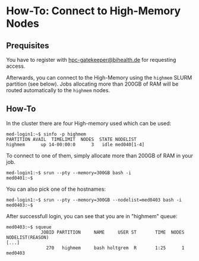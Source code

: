 # How-To: Connect to High-Memory Nodes

## Prequisites

You have to register with [hpc-gatekeeper@bihealth.de](mailto:hpc-gatekeeper@bihealth.de) for requesting access.

Afterwards, you can connect to the High-Memory using the `highmem` SLURM partition (see below).
Jobs allocating more than 200GB of RAM will be routed automatically to the `highmem` nodes.

## How-To

In the cluster there are four High-memory used which can be used:

```
med-login1:~$ sinfo -p highmem
PARTITION AVAIL  TIMELIMIT  NODES  STATE NODELIST 
highmem      up 14-00:00:0      3   idle med040[1-4] 
```

To connect to one of them, simply allocate more than 200GB of RAM in your job.

```
med-login1:~$ srun --pty --memory=300GB bash -i
med0401:~$
```

You can also pick one of the hostnames:

```
med-login1:~$ srun --pty --memory=300GB --nodelist=med0403 bash -i
med0403:~$
```

After successfull login, you can see that you are in "highmem" queue:

```
med0403:~$ squeue
             JOBID PARTITION     NAME     USER ST       TIME  NODES NODELIST(REASON) 
[...]
               270   highmem     bash holtgrem  R       1:25      1 med0403 

```
